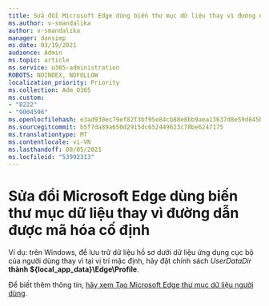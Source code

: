 ```yaml
---
title: Sửa đổi Microsoft Edge dùng biến thư mục dữ liệu thay vì đường dẫn được mã hóa cố định
ms.author: v-smandalika
author: v-smandalika
manager: dansimp
ms.date: 03/19/2021
audience: Admin
ms.topic: article
ms.service: o365-administration
ROBOTS: NOINDEX, NOFOLLOW
localization_priority: Priority
ms.collection: Adm_O365
ms.custom:
- "8222"
- "9004596"
ms.openlocfilehash: e3ad930ec79ef82f3bf95e84cb88e8bb9aea13637d8e59d845b486604664b137
ms.sourcegitcommit: b5f7da89a650d2915dc652449623c78be6247175
ms.translationtype: MT
ms.contentlocale: vi-VN
ms.lasthandoff: 08/05/2021
ms.locfileid: "53992313"
---
```

# <a name="modify-microsoft-edge-by-using-data-directory-variables-rather-than-hard-coded-paths"></a>Sửa đổi Microsoft Edge dùng biến thư mục dữ liệu thay vì đường dẫn được mã hóa cố định

Ví dụ: trên Windows, để lưu trữ dữ liệu hồ sơ dưới dữ liệu ứng dụng cục bộ của người dùng thay vì tại vị trí mặc định, hãy đặt chính sách *UserDataDir* **thành ${local_app_data}\Edge\Profile**.

Để biết thêm thông tin, [hãy xem Tạo Microsoft Edge thư mục dữ liệu người dùng](https://docs.microsoft.com/deployedge/microsoft-edge-policies).